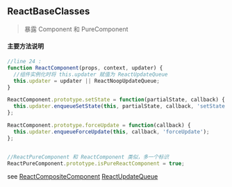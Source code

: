 ## <span id="reactbaseclasses">ReactBaseClasses</span>
>暴露 Component 和 PureComponent
#### 主要方法说明
```javascript
//line 24 :
function ReactComponent(props, context, updater) {
  //组件实例化时将 this.updater 赋值为 ReactUpdateQueue
  this.updater = updater || ReactNoopUpdateQueue;
}

ReactComponent.prototype.setState = function(partialState, callback) {
  this.updater.enqueueSetState(this, partialState, callback, 'setState');
};

ReactComponent.prototype.forceUpdate = function(callback) {
  this.updater.enqueueForceUpdate(this, callback, 'forceUpdate');
};


//ReactPureComponent 和 ReactComponent 类似，多一个标识
ReactPureComponent.prototype.isPureReactComponent = true;
```

see [ReactCompositeComponent](#reactcompositecomponent) [ReactUpdateQueue](#reactupdatequeue)
